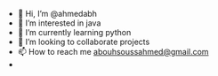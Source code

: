 - 👋 Hi, I’m @ahmedabh
- 👀 I’m interested in java
- 🌱 I’m currently learning python
- 💞️ I’m looking to collaborate projects
- 📫 How to reach me abouhsoussahmed@gmail.com
- 

<!---
ahmedabh/ahmedabh is a ✨ special ✨ repository because its `README.md` (this file) appears on your GitHub profile.
You can click the Preview link to take a look at your changes.
--->
